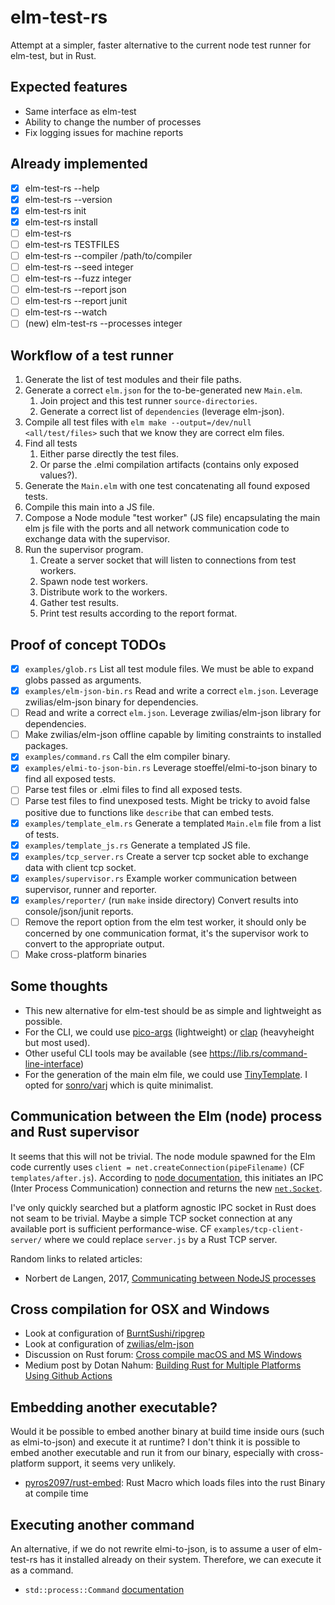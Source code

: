 # elm-test-rs

Attempt at a simpler, faster alternative to the current node test runner for elm-test, but in Rust.

## Expected features

- Same interface as elm-test
- Ability to change the number of processes
- Fix logging issues for machine reports

## Already implemented

- [x] elm-test-rs --help
- [x] elm-test-rs --version
- [x] elm-test-rs init
- [x] elm-test-rs install
- [ ] elm-test-rs
- [ ] elm-test-rs TESTFILES
- [ ] elm-test-rs --compiler /path/to/compiler
- [ ] elm-test-rs --seed integer
- [ ] elm-test-rs --fuzz integer
- [ ] elm-test-rs --report json
- [ ] elm-test-rs --report junit
- [ ] elm-test-rs --watch
- [ ] (new) elm-test-rs --processes integer

## Workflow of a test runner

1. Generate the list of test modules and their file paths.
2. Generate a correct `elm.json` for the to-be-generated new `Main.elm`.
    1. Join project and this test runner `source-directories`.
    2. Generate a correct list of `dependencies` (leverage elm-json).
3. Compile all test files with `elm make --output=/dev/null <all/test/files>`
   such that we know they are correct elm files.
4. Find all tests
    1. Either parse directly the test files.
    2. Or parse the .elmi compilation artifacts (contains only exposed values?).
5. Generate the `Main.elm` with one test concatenating all found exposed tests.
6. Compile this main into a JS file.
7. Compose a Node module "test worker" (JS file) encapsulating the main elm js file
   with the ports and all network communication code to exchange data with the supervisor.
8. Run the supervisor program.
    1. Create a server socket that will listen to connections from test workers.
    2. Spawn node test workers.
    3. Distribute work to the workers.
    4. Gather test results.
    5. Print test results according to the report format.

## Proof of concept TODOs

- [x] `examples/glob.rs` List all test module files. We must be able to expand globs passed as arguments.
- [x] `examples/elm-json-bin.rs` Read and write a correct `elm.json`. Leverage zwilias/elm-json binary for dependencies.
- [ ] Read and write a correct `elm.json`. Leverage zwilias/elm-json library for dependencies.
- [ ] Make zwilias/elm-json offline capable by limiting constraints to installed packages.
- [x] `examples/command.rs` Call the elm compiler binary.
- [x] `examples/elmi-to-json-bin.rs` Leverage stoeffel/elmi-to-json binary to find all exposed tests.
- [ ] Parse test files or .elmi files to find all exposed tests.
- [ ] Parse test files to find unexposed tests.
      Might be tricky to avoid false positive due to functions like `describe` that can embed tests.
- [x] `examples/template_elm.rs` Generate a templated `Main.elm` file from a list of tests.
- [x] `examples/template_js.rs` Generate a templated JS file.
- [x] `examples/tcp_server.rs` Create a server tcp socket able to exchange data with client tcp socket.
- [x] `examples/supervisor.rs` Example worker communication between supervisor, runner and reporter.
- [x] `examples/reporter/` (run `make` inside directory) Convert results into console/json/junit reports.
- [ ] Remove the report option from the elm test worker,
      it should only be concerned by one communication format,
      it's the supervisor work to convert to the appropriate output.
- [ ] Make cross-platform binaries

## Some thoughts

- This new alternative for elm-test should be as simple and lightweight as possible.
- For the CLI, we could use [pico-args][pico-args] (lightweight)
  or [clap][clap] (heavyheight but most used).
- Other useful CLI tools may be available (see https://lib.rs/command-line-interface)
- For the generation of the main elm file, we could use [TinyTemplate][TinyTemplate].
  I opted for [sonro/varj][varj] which is quite minimalist.

[pico-args]: https://github.com/RazrFalcon/pico-args
[clap]: https://github.com/clap-rs/clap
[TinyTemplate]: https://github.com/bheisler/TinyTemplate
[varj]: https://github.com/sonro/varj

## Communication between the Elm (node) process and Rust supervisor

It seems that this will not be trivial.
The node module spawned for the Elm code currently uses
`client = net.createConnection(pipeFilename)`
(CF `templates/after.js`).
According to [node documentation][createConnection],
this initiates an IPC (Inter Process Communication) connection and returns
the new [`net.Socket`][socket].

[createConnection]: https://nodejs.org/api/net.html#net_net_createconnection
[socket]: https://nodejs.org/api/net.html#net_class_net_socket

I've only quickly searched but a platform agnostic IPC socket in Rust
does not seam to be trivial.
Maybe a simple TCP socket connection at any available port is sufficient performance-wise.
CF `examples/tcp-client-server/` where we could replace `server.js`
by a Rust TCP server.

Random links to related articles:

- Norbert de Langen, 2017, [Communicating between NodeJS processes][norbert2017]

[norbert2017]: https://medium.com/@NorbertdeLangen/communicating-between-nodejs-processes-4e68be42b917

## Cross compilation for OSX and Windows

- Look at configuration of [BurntSushi/ripgrep][ripgrep]
- Look at configuration of [zwilias/elm-json][elm-json]
- Discussion on Rust forum: [Cross compile macOS and MS Windows][forum-cross]
- Medium post by Dotan Nahum:
  [Building Rust for Multiple Platforms Using Github Actions][medium-github-action]

[ripgrep]: https://github.com/BurntSushi/ripgrep
[elm-json]: https://github.com/zwilias/elm-json
[forum-cross]: https://users.rust-lang.org/t/cross-compile-macos-and-ms-windows/38323
[medium-github-action]: https://medium.com/@jondot/building-rust-on-multiple-platforms-using-github-6f3e6f8b8458

## Embedding another executable?

Would it be possible to embed another binary at build time inside ours (such as elmi-to-json)
and execute it at runtime?
I don't think it is possible to embed another executable and run it from our binary,
especially with cross-platform support, it seems very unlikely.

- [pyros2097/rust-embed][rust-embed]: Rust Macro which loads files into the rust Binary at compile time

[rust-embed]: https://github.com/pyros2097/rust-embed

## Executing another command

An alternative, if we do not rewrite elmi-to-json,
is to assume a user of elm-test-rs has it installed already on their system.
Therefore, we can execute it as a command.

- `std::process::Command` [documentation][command]

[command]: https://doc.rust-lang.org/std/process/struct.Command.html
